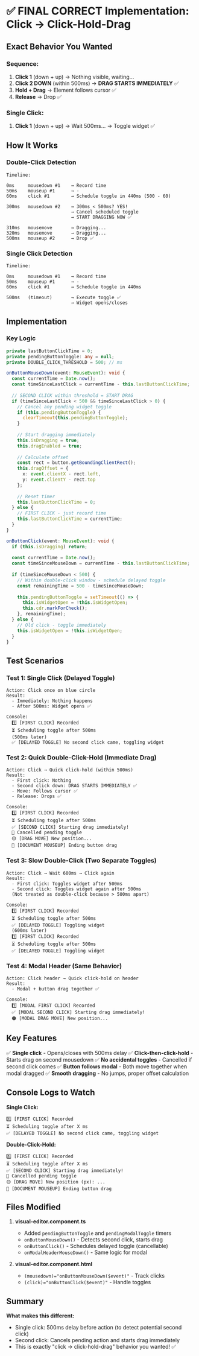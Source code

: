 # ✅ FINAL CORRECT Implementation: Click → Click-Hold-Drag

## Exact Behavior You Wanted

### Sequence:
1. **Click 1** (down + up) → Nothing visible, waiting...
2. **Click 2 DOWN** (within 500ms) → **DRAG STARTS IMMEDIATELY** ✅
3. **Hold + Drag** → Element follows cursor ✅
4. **Release** → Drop ✅

### Single Click:
1. **Click 1** (down + up) → Wait 500ms... → Toggle widget ✅

## How It Works

### Double-Click Detection

```
Timeline:

0ms     mousedown #1    → Record time
50ms    mouseup #1      → -
60ms    click #1        → Schedule toggle in 440ms (500 - 60)

300ms   mousedown #2    → 300ms < 500ms? YES!
                        → Cancel scheduled toggle
                        → START DRAGGING NOW ✅
                        
310ms   mousemove       → Dragging...
320ms   mousemove       → Dragging...
500ms   mouseup #2      → Drop ✅
```

### Single Click Detection

```
Timeline:

0ms     mousedown #1    → Record time
50ms    mouseup #1      → -
60ms    click #1        → Schedule toggle in 440ms

500ms   (timeout)       → Execute toggle ✅
                        → Widget opens/closes
```

## Implementation

### Key Logic

```typescript
private lastButtonClickTime = 0;
private pendingButtonToggle: any = null;
private DOUBLE_CLICK_THRESHOLD = 500; // ms

onButtonMouseDown(event: MouseEvent): void {
  const currentTime = Date.now();
  const timeSinceLastClick = currentTime - this.lastButtonClickTime;
  
  // SECOND CLICK within threshold = START DRAG
  if (timeSinceLastClick < 500 && timeSinceLastClick > 0) {
    // Cancel any pending widget toggle
    if (this.pendingButtonToggle) {
      clearTimeout(this.pendingButtonToggle);
    }
    
    // Start dragging immediately
    this.isDragging = true;
    this.dragEnabled = true;
    
    // Calculate offset
    const rect = button.getBoundingClientRect();
    this.dragOffset = {
      x: event.clientX - rect.left,
      y: event.clientY - rect.top
    };
    
    // Reset timer
    this.lastButtonClickTime = 0;
  } else {
    // FIRST CLICK - just record time
    this.lastButtonClickTime = currentTime;
  }
}

onButtonClick(event: MouseEvent): void {
  if (this.isDragging) return;
  
  const currentTime = Date.now();
  const timeSinceMouseDown = currentTime - this.lastButtonClickTime;
  
  if (timeSinceMouseDown < 500) {
    // Within double-click window - schedule delayed toggle
    const remainingTime = 500 - timeSinceMouseDown;
    
    this.pendingButtonToggle = setTimeout(() => {
      this.isWidgetOpen = !this.isWidgetOpen;
      this.cdr.markForCheck();
    }, remainingTime);
  } else {
    // Old click - toggle immediately
    this.isWidgetOpen = !this.isWidgetOpen;
  }
}
```

## Test Scenarios

### Test 1: Single Click (Delayed Toggle)
```
Action: Click once on blue circle
Result: 
  - Immediately: Nothing happens
  - After 500ms: Widget opens ✅
  
Console:
  1️⃣ [FIRST CLICK] Recorded
  ⏳ Scheduling toggle after 500ms
  (500ms later)
  ✅ [DELAYED TOGGLE] No second click came, toggling widget
```

### Test 2: Quick Double-Click-Hold (Immediate Drag)
```
Action: Click → Quick click-hold (within 500ms)
Result:
  - First click: Nothing
  - Second click down: DRAG STARTS IMMEDIATELY ✅
  - Move: Follows cursor ✅
  - Release: Drops ✅
  
Console:
  1️⃣ [FIRST CLICK] Recorded
  ⏳ Scheduling toggle after 500ms
  ✅ [SECOND CLICK] Starting drag immediately!
  🔵 Cancelled pending toggle
  🟡 [DRAG MOVE] New position...
  🛑 [DOCUMENT MOUSEUP] Ending button drag
```

### Test 3: Slow Double-Click (Two Separate Toggles)
```
Action: Click → Wait 600ms → Click again
Result:
  - First click: Toggles widget after 500ms
  - Second click: Toggles widget again after 500ms
  (Not treated as double-click because > 500ms apart)
  
Console:
  1️⃣ [FIRST CLICK] Recorded
  ⏳ Scheduling toggle after 500ms
  ✅ [DELAYED TOGGLE] Toggling widget
  (600ms later)
  1️⃣ [FIRST CLICK] Recorded
  ⏳ Scheduling toggle after 500ms
  ✅ [DELAYED TOGGLE] Toggling widget
```

### Test 4: Modal Header (Same Behavior)
```
Action: Click header → Quick click-hold on header
Result:
  - Modal + button drag together ✅
  
Console:
  1️⃣ [MODAL FIRST CLICK] Recorded
  ✅ [MODAL SECOND CLICK] Starting drag immediately!
  🟠 [MODAL DRAG MOVE] New position...
```

## Key Features

✅ **Single click** - Opens/closes with 500ms delay
✅ **Click-then-click-hold** - Starts drag on second mousedown
✅ **No accidental toggles** - Cancelled if second click comes
✅ **Button follows modal** - Both move together when modal dragged
✅ **Smooth dragging** - No jumps, proper offset calculation

## Console Logs to Watch

**Single Click:**
```
1️⃣ [FIRST CLICK] Recorded
⏳ Scheduling toggle after X ms
✅ [DELAYED TOGGLE] No second click came, toggling widget
```

**Double-Click-Hold:**
```
1️⃣ [FIRST CLICK] Recorded
⏳ Scheduling toggle after X ms
✅ [SECOND CLICK] Starting drag immediately!
🔵 Cancelled pending toggle
🟡 [DRAG MOVE] New position (px): ...
🛑 [DOCUMENT MOUSEUP] Ending button drag
```

## Files Modified

1. **visual-editor.component.ts**
   - Added `pendingButtonToggle` and `pendingModalToggle` timers
   - `onButtonMouseDown()` - Detects second click, starts drag
   - `onButtonClick()` - Schedules delayed toggle (cancellable)
   - `onModalHeaderMouseDown()` - Same logic for modal

2. **visual-editor.component.html**
   - `(mousedown)="onButtonMouseDown($event)"` - Track clicks
   - `(click)="onButtonClick($event)"` - Handle toggles

## Summary

**What makes this different:**
- Single click: 500ms delay before action (to detect potential second click)
- Second click: Cancels pending action and starts drag immediately
- This is exactly "click → click-hold-drag" behavior you wanted! ✅
